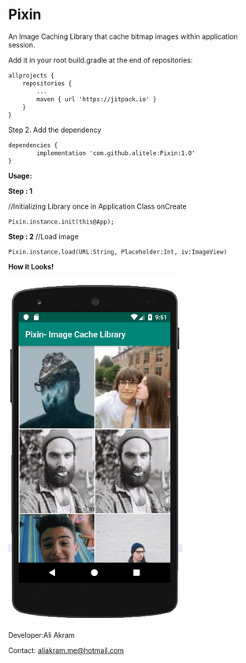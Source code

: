 # Pixin
An Image Caching Library that cache bitmap images within application session.

Add it in your root build.gradle at the end of repositories:

	allprojects {
		repositories {
			...
			maven { url 'https://jitpack.io' }
		}
	}
	
	
Step 2. Add the dependency

	dependencies {
	        implementation 'com.github.alitele:Pixin:1.0'
	}
**Usage:**

**Step : 1**

//Initializing Library once in Application Class onCreate
```
Pixin.instance.init(this@App);
```

**Step : 2**
//Load image
```
Pixin.instance.load(URL:String, Placeholder:Int, iv:ImageView)
```

**How it Looks!**


![alt text](https://github.com/alitele/Pixin/blob/master/sample.png)

Developer:Ali Akram

Contact: aliakram.me@hotmail.com